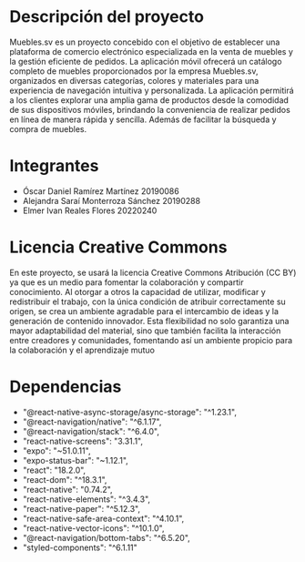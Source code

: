 # Descripción del proyecto
Muebles.sv es un proyecto concebido con el objetivo de establecer una plataforma de comercio electrónico especializada en la venta de muebles y la gestión eficiente de pedidos. La aplicación móvil ofrecerá un catálogo completo de muebles proporcionados por la empresa Muebles.sv, organizados en diversas categorías, colores y materiales para una experiencia de navegación intuitiva y personalizada.
La aplicación permitirá a los clientes explorar una amplia gama de productos desde la comodidad de sus dispositivos móviles, brindando la conveniencia de realizar pedidos en línea de manera rápida y sencilla. Además de facilitar la búsqueda y compra de muebles.
# Integrantes
* Óscar Daniel Ramírez Martínez   20190086
* Alejandra Saraí Monterroza Sánchez   20190288
* Elmer Ivan Reales Flores   20220240
# Licencia Creative Commons
En este proyecto, se usará la licencia Creative Commons Atribución (CC BY) ya que es un medio para fomentar la colaboración y compartir conocimiento. Al otorgar a otros la capacidad de utilizar, modificar y redistribuir el trabajo, con la única condición de atribuir correctamente su origen, se crea un ambiente agradable para el intercambio de ideas y la generación de contenido innovador. Esta flexibilidad no solo garantiza una mayor adaptabilidad del material, sino que también facilita la interacción entre creadores y comunidades, fomentando así un ambiente propicio para la colaboración y el aprendizaje mutuo
# Dependencias
* "@react-native-async-storage/async-storage": "^1.23.1",
* "@react-navigation/native": "^6.1.17",
* "@react-navigation/stack": "^6.4.0",
* "react-native-screens": "3.31.1",
* "expo": "~51.0.11",
* "expo-status-bar": "~1.12.1",
* "react": "18.2.0",
* "react-dom": "^18.3.1",
* "react-native": "0.74.2",
* "react-native-elements": "^3.4.3",
* "react-native-paper": "^5.12.3",
* "react-native-safe-area-context": "^4.10.1",
* "react-native-vector-icons": "^10.1.0",
* "@react-navigation/bottom-tabs": "^6.5.20",
* "styled-components": "^6.1.11"
